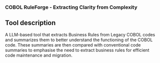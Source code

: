 ### COBOL RuleForge - Extracting Clarity from Complexity

## Tool description

A LLM-based tool that extracts Business Rules from Legacy COBOL codes and summarizes them to better understand the functioning of the COBOL code. These summaries are then compared with conventional code summaries to emphasise the need to extract business rules for efficient code maintenance and migration.